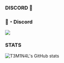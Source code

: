 ### DISCORD 👋


 <h3>🌙・Discord</h3>
 <a href="https://discord.com/users/861917446750863402">
  <img src="https://lanyard-profile-readme.vercel.app/api/861917446750863402?theme=dark&bg=000&animated=true&hideDiscrim=false&borderRadius=20px&idleMessage=%3C%2Fbeing+lazy%3E..">
</a>  

### STATS

![T3M1N4L's GitHub stats](https://github-readme-stats.vercel.app/api?username=T3M1N4L&show_icons=true&title_color=59ffa9ff&text_color=8E8E8E&icon_color=cf93faff&bg_color=000000ff)

